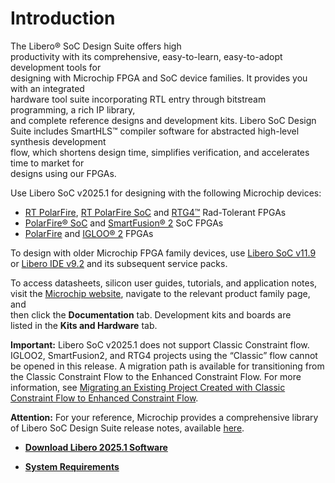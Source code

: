 # Introduction

The Libero® SoC Design Suite offers high<br /> productivity with its comprehensive, easy-to-learn, easy-to-adopt development tools for<br /> designing with Microchip FPGA and SoC device families. It provides you with an integrated<br /> hardware tool suite incorporating RTL entry through bitstream programming, a rich IP library,<br /> and complete reference designs and development kits. Libero SoC Design Suite includes SmartHLS™ compiler software for abstracted high-level synthesis development<br /> flow, which shortens design time, simplifies verification, and accelerates time to market for<br /> designs using our FPGAs.

Use Libero SoC v2025.1 for designing with the following Microchip devices:

-   [RT PolarFire](https://www.microchip.com/en-us/products/fpgas-and-plds/radiation-tolerant-fpgas/rt-polarfire-fpgas), [RT PolarFire SoC](https://www.microchip.com/en-us/products/fpgas-and-plds/radiation-tolerant-fpgas/rt-polarfire-soc) and [RTG4™](https://www.microchip.com/en-us/products/fpgas-and-plds/radiation-tolerant-fpgas/rtg4-radiation-tolerant-fpgas) Rad-Tolerant FPGAs
-   [PolarFire® SoC](https://www.microchip.com/en-us/products/fpgas-and-plds/system-on-chip-fpgas/polarfire-soc-fpgas) and [SmartFusion® 2](https://www.microchip.com/en-us/products/fpgas-and-plds/system-on-chip-fpgas/smartfusion-2-fpgas) SoC FPGAs
-   [PolarFire](https://www.microchip.com/en-us/products/fpgas-and-plds/fpgas/polarfire-fpgas) and [IGLOO® 2](https://www.microchip.com/en-us/products/fpgas-and-plds/fpgas/igloo-2-fpgas) FPGAs

To design with older Microchip FPGA family devices, use [Libero SoC v11.9](https://www.microchip.com/en-us/products/fpgas-and-plds/fpga-and-soc-design-tools/fpga/libero-software-early-versions) or [Libero IDE v9.2](https://www.microchip.com/en-us/products/fpgas-and-plds/fpga-and-soc-design-tools/fpga/libero-ide) and its subsequent service packs.

To access datasheets, silicon user guides, tutorials, and application notes, visit the [Microchip website](https://www.microchip.com/en-us/products/fpgas-and-plds), navigate to the relevant product family page, and<br /> then click the **Documentation** tab. Development kits and boards are<br /> listed in the **Kits and Hardware** tab.

**Important:** Libero SoC v2025.1 does not support Classic Constraint flow. IGLOO2, SmartFusion2, and RTG4 projects using the “Classic” flow cannot be opened in this release. A migration path is available for transitioning from the Classic Constraint Flow to the Enhanced Constraint Flow. For more information, see [Migrating an Existing Project Created with Classic Constraint Flow to Enhanced Constraint Flow](https://coredocs.s3.amazonaws.com/Libero/12_0_0/Tool/libero_soc_ccf_ecf_migration.pdf).

**Attention:** For your reference, Microchip provides a comprehensive library of Libero SoC Design Suite release notes, available [here](https://onlinedocs.microchip.com/oxy/GUID-D6BA99C6-E1C8-44EB-9669-702FBBAA3897-en-US-9/GUID-91DD942B-C729-42F8-B5E7-3714A3F2EB05.html#GUID-91DD942B-C729-42F8-B5E7-3714A3F2EB05).

-   **[Download Libero 2025.1 Software](GUID-7E18513D-7E78-4B8C-B5D9-6020E04E2C21.md)**  

-   **[System Requirements](GUID-09F26287-D222-48F7-A174-780CDD4D79B0.md)**  


